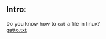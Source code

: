 ## Intro:
Do you know how to `cat` a file in linux? <br/>
[gatto.txt](https://github.com/ChronosPK/Sibiu_Academic_CTF/files/10270913/gatto.txt)
